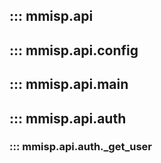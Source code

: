 
## ::: mmisp.api
## ::: mmisp.api.config
## ::: mmisp.api.main
## ::: mmisp.api.auth
### ::: mmisp.api.auth._get_user